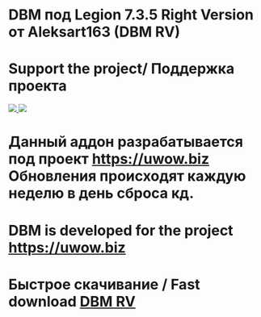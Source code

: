 # DBM под Legion 7.3.5 Right Version от Aleksart163 (DBM RV)
# Support the project/ Поддержка проекта
<a href="https://www.donationalerts.com/r/aleksart163"> <img src = "https://i.imgur.com/ykI6lqX.jpeg" /> </a>
<a href="https://www.qiwi.com/n/ALEKSART163"> <img src = "https://i.imgur.com/dvjMH7F.png" /> </a>
# Данный аддон разрабатывается под проект https://uwow.biz Обновления происходят каждую неделю в день сброса кд.
# DBM is developed for the project https://uwow.biz
# Быстрое скачивание / Fast download [DBM RV](https://github.com/Aleksart163/DBM-for-Uwow/archive/refs/heads/main.zip)
